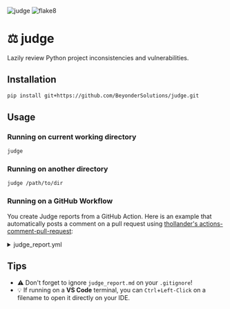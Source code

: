 ![judge](https://img.shields.io/badge/judge-0.1.3-green) ![flake8](https://img.shields.io/badge/flake8-6.1.0-blue)

# ⚖️ judge
Lazily review Python project inconsistencies and vulnerabilities.

## Installation
```bash
pip install git+https://github.com/BeyonderSolutions/judge.git
```

## Usage

### Running on current working directory

```bash
judge
```


### Running on another directory

```bash
judge /path/to/dir
```


### Running on a GitHub Workflow
You create Judge reports from a GitHub Action. Here is an example that automatically posts a comment on a pull request using [thollander's actions-comment-pull-request](https://github.com/thollander/actions-comment-pull-request):
<details>
<summary>judge_report.yml</summary>

```yaml
name: ⚖️ Judge
on:
  pull_request:
    branches:
      - main
      - development
jobs:
  judge:
    name: Judge Report
    runs-on: [ubuntu-latest]
    defaults:
      run:
        working-directory: ./
    strategy:
      matrix:
        python-version: ["3.10"]
    steps:
      - name: Setup repository environment
        uses: actions/checkout@v3
      - name: Set up Python
        uses: actions/setup-python@v4
        with:
          python-version: ${{ matrix.python-version }}
      - name: Install dependencies
        run: |
          pip install --upgrade pip
          pip install git+https://github.com/BeyonderSolutions/judge.git
      - name: Run Judge
        run: |
          judge
      - name: Archive Judge Report
        uses: actions/upload-artifact@v2
        with:
          name: judge-report
          path: judge_report.md
  comment_pr:
    name: Comment Pull Request
    needs: judge
    permissions:
      pull-requests: write
    runs-on: ubuntu-latest
    steps:
      - name: Download Judge Report
        uses: actions/download-artifact@v2
        with:
          name: judge-report
          path: ./
      - name: Comment PR
        uses: thollander/actions-comment-pull-request@v2
        with:
          filePath: ./judge_report.md
```
</details>


## Tips
- ⚠️ Don't forget to ignore `judge_report.md` on your `.gitignore`!
- 💡 If running on a **VS Code** terminal, you can `Ctrl`+`Left-Click` on a filename to open it directly on your IDE.
